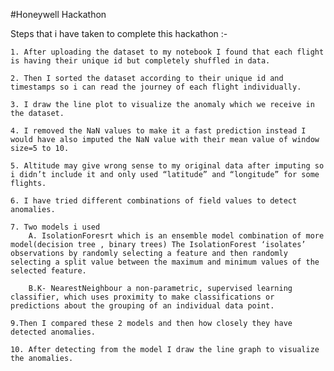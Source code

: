 #Honeywell Hackathon

Steps that i have taken to complete this hackathon :-

    1. After uploading the dataset to my notebook I found that each flight is having their unique id but completely shuffled in data.

    2. Then I sorted the dataset according to their unique id and timestamps so i can read the journey of each flight individually.

    3. I draw the line plot to visualize the anomaly which we receive in the dataset.

    4. I removed the NaN values to make it a fast prediction instead I would have also imputed the NaN value with their mean value of window size=5 to 10. 

    5. Altitude may give wrong sense to my original data after imputing so i didn’t include it and only used “latitude” and “longitude” for some flights.

    6. I have tried different combinations of field values to detect anomalies.
    
    7. Two models i used 
        A. IsolationForesrt which is an ensemble model combination of more model(decision tree , binary trees) The IsolationForest ‘isolates’ observations by randomly selecting a feature and then randomly selecting a split value between the maximum and minimum values of the selected feature.
        
        B.K- NearestNeighbour a non-parametric, supervised learning classifier, which uses proximity to make classifications or predictions about the grouping of an individual data point.

    9.Then I compared these 2 models and then how closely they have detected anomalies.
    
    10. After detecting from the model I draw the line graph to visualize the anomalies.
